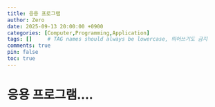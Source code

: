 ```yaml
---
title: 응용 프로그램
author: Zero
date: 2025-09-13 20:00:00 +0900
categories: [Computer,Programming,Application]
tags: []     # TAG names should always be lowercase, 띄어쓰기도 금지
comments: true
pin: false
toc: true
---
```


# 응용 프로그램....
